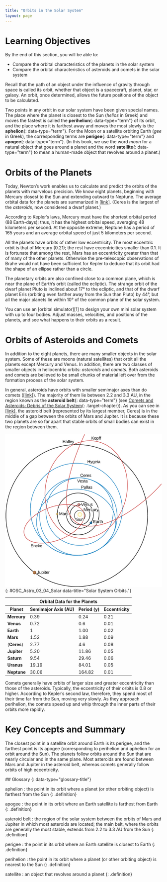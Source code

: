 ```yaml
---
title: "Orbits in the Solar System"
layout: page
---
```



# Learning Objectives

By the end of this section, you will be able to:

* Compare the orbital characteristics of the planets in the solar system
* Compare the orbital characteristics of asteroids and comets in the solar system

Recall that the path of an object under the influence of gravity through space is called its orbit, whether that object is a spacecraft, planet, star, or galaxy. An orbit, once determined, allows the future positions of the object to be calculated.

Two points in any orbit in our solar system have been given special names. The place where the planet is closest to the Sun (*helios* in Greek) and moves the fastest is called the **perihelion**{: data-type="term"} of its orbit, and the place where it is farthest away and moves the most slowly is the **aphelion**{: data-type="term"}. For the Moon or a satellite orbiting Earth (*gee* in Greek), the corresponding terms are **perigee**{: data-type="term"} and **apogee**{: data-type="term"}. (In this book, we use the word *moon* for a natural object that goes around a planet and the word **satellite**{: data-type="term"} to mean a human-made object that revolves around a planet.)

# Orbits of the Planets

Today, Newton’s work enables us to calculate and predict the orbits of the planets with marvelous precision. We know eight planets, beginning with Mercury closest to the Sun and extending outward to Neptune. The average orbital data for the planets are summarized in [\[link\]](#fs-id1163975563522). (Ceres is the largest of the *asteroids,* now considered a dwarf planet.)

According to Kepler’s laws, Mercury must have the shortest orbital period (88 Earth-days); thus, it has the highest orbital speed, averaging 48 kilometers per second. At the opposite extreme, Neptune has a period of 165 years and an average orbital speed of just 5 kilometers per second.

All the planets have orbits of rather low eccentricity. The most eccentric orbit is that of Mercury (0.21); the rest have eccentricities smaller than 0.1. It is fortunate that among the rest, Mars has an eccentricity greater than that of many of the other planets. Otherwise the pre-telescopic observations of Brahe would not have been sufficient for Kepler to deduce that its orbit had the shape of an ellipse rather than a circle.

The planetary orbits are also confined close to a common plane, which is near the plane of Earth’s orbit (called the ecliptic). The strange orbit of the dwarf planet Pluto is inclined about 17° to the ecliptic, and that of the dwarf planet Eris (orbiting even farther away from the Sun than Pluto) by 44°, but all the major planets lie within 10° of the common plane of the solar system.

<div data-type="note" class="note astronomy link-to-learning" markdown="1">
You can use an [orbital simulator][1] to design your own mini solar system with up to four bodies. Adjust masses, velocities, and positions of the planets, and see what happens to their orbits as a result.

</div>

# Orbits of Asteroids and Comets

In addition to the eight planets, there are many smaller objects in the solar system. Some of these are moons (natural satellites) that orbit all the planets except Mercury and Venus. In addition, there are two classes of smaller objects in heliocentric orbits: *asteroids* and *comets*. Both asteroids and comets are believed to be small chunks of material left over from the formation process of the solar system.

In general, asteroids have orbits with smaller semimajor axes than do comets ([\[link\]](#OSC_Astro_03_04_Solar)). The majority of them lie between 2.2 and 3.3 AU, in the region known as the **asteroid belt**{: data-type="term"} (see [Comets and Asteroids: Debris of the Solar System](/m59865){: .target-chapter}). As you can see in [\[link\]](#fs-id1163975563522), the asteroid belt (represented by its largest member, Ceres) is in the middle of a gap between the orbits of Mars and Jupiter. It is because these two planets are so far apart that stable orbits of small bodies can exist in the region between them.

 ![Solar System Orbits. At the center of this illustration is the Sun, with the orbits of the inner planets drawn as black circles. The elliptical orbits of the comets Halley, Kopff, and Encke are shown in red. Encke&#x2019;s orbit extends across the orbits of Mercury, Venus, Earth and Mars, while the orbits of Kopff and Halley extend beyond the orbit of Jupiter. The circular orbits of the asteroids Ceres, Pallas, Vesta, and Hygeia are shown in blue, and fall mostly between the orbits of Earth and Jupiter.](../resources/OSC_Astro_03_04_Solar.jpg "We see the orbits of typical comets and asteroids compared with those of the planets Mercury, Venus, Earth, Mars, and Jupiter (black circles). Shown in red are three comets: Halley, Kopff, and Encke. In blue are the four largest asteroids: Ceres, Pallas, Vesta, and Hygeia."){: #OSC_Astro_03_04_Solar data-title="Solar System Orbits."}

<table class="span-all" summary="This table contains four columns and ten rows. The first row is a header row and it labels each column: &#x201C;Planet&#x201D;, &#x201C;Semimajor Axis (AU)&#x201D;, &#x201C;Period (yr)&#x201D; and &#x201C;Eccentricity&#x201D;. Under the &#x201C;Planet&#x201D; column are the values: &#x201C;Mercury&#x201D;, &#x201C;Venus&#x201D;, &#x201C;Earth&#x201D;, &#x201C;(Ceres)&#x201D;, &#x201C;Jupiter&#x201D;, &#x201C;Saturn&#x201D;, &#x201C;Uranus&#x201D; and &#x201C;Neptune&#x201D;. Under the &#x201C;Semimajor Axis (AU)&#x201D; column are the values: &#x201C;0.39&#x201D;, &#x201C;0.72&#x201D;, &#x201C;1.00&#x201D;, &#x201C;1.52&#x201D;, &#x201C;2.77&#x201D;, &#x201C;5.20&#x201D;, &#x201C;9.54&#x201D;, &#x201C;19.19&#x201D; and &#x201C;30.06&#x201D;. Under the &#x201C;Period (yr)&#x201D; column are the values: &#x201C;0.24&#x201D;, &#x201C;0.62&#x201D;, &#x201C;1.00&#x201D;, &#x201C;1.88&#x201D;, &#x201C;4.60&#x201D;, &#x201C;11.86&#x201D;, &#x201C;29.46&#x201D;, &#x201C;84.07&#x201D; and &#x201C;164.80&#x201D;. Finally, under the &#x201C;Eccentricity&#x201D; column are the values: &#x201C;0.21&#x201D;, &#x201C;0.01&#x201D;, &#x201C;0.02&#x201D;, &#x201C;0.09&#x201D;, &#x201C;0.08&#x201D;, &#x201C;0.05&#x201D;, &#x201C;0.06&#x201D;, &#x201C;0.05&#x201D; and &#x201C;0.01&#x201D;."><thead>
<tr valign="top">
<th colspan="4" data-valign="top" data-align="center">Orbital Data for the Planets</th>
</tr>
<tr valign="top">
<th data-valign="top" data-align="center">Planet</th>
<th data-valign="top" data-align="center">Semimajor Axis (AU)</th>
<th data-valign="top" data-align="center">Period (y)</th>
<th data-valign="top" data-align="center">Eccentricity</th>
</tr>
</thead><tbody>
<tr valign="top">
<td data-valign="top" data-align="left"><strong data-type="term" class="no-emphasis">Mercury</strong></td>
<td data-valign="top" data-align="left">0.39</td>
<td data-valign="top" data-align="left">0.24</td>
<td data-valign="top" data-align="left">0.21</td>
</tr>
<tr valign="top">
<td data-valign="top" data-align="left"><strong data-type="term" class="no-emphasis">Venus</strong></td>
<td data-valign="top" data-align="left">0.72</td>
<td data-valign="top" data-align="left">0.6</td>
<td data-valign="top" data-align="left">0.01</td>
</tr>
<tr valign="top">
<td data-valign="top" data-align="left"><strong data-type="term" class="no-emphasis">Earth</strong></td>
<td data-valign="top" data-align="left">1</td>
<td data-valign="top" data-align="left">1.00</td>
<td data-valign="top" data-align="left">0.02</td>
</tr>
<tr valign="top">
<td data-valign="top" data-align="left"><strong data-type="term" class="no-emphasis">Mars</strong></td>
<td data-valign="top" data-align="left">1.52</td>
<td data-valign="top" data-align="left">1.88</td>
<td data-valign="top" data-align="left">0.09</td>
</tr>
<tr valign="top">
<td data-valign="top" data-align="left">(<strong data-type="term" class="no-emphasis">Ceres</strong>)</td>
<td data-valign="top" data-align="left">2.77</td>
<td data-valign="top" data-align="left">4.6</td>
<td data-valign="top" data-align="left">0.08</td>
</tr>
<tr valign="top">
<td data-valign="top" data-align="left"><strong data-type="term" class="no-emphasis">Jupiter</strong></td>
<td data-valign="top" data-align="left">5.20</td>
<td data-valign="top" data-align="left">11.86</td>
<td data-valign="top" data-align="left">0.05</td>
</tr>
<tr valign="top">
<td data-valign="top" data-align="left"><strong data-type="term" class="no-emphasis">Saturn</strong></td>
<td data-valign="top" data-align="left">9.54</td>
<td data-valign="top" data-align="left">29.46</td>
<td data-valign="top" data-align="left">0.06</td>
</tr>
<tr valign="top">
<td data-valign="top" data-align="left"><strong data-type="term" class="no-emphasis">Uranus</strong></td>
<td data-valign="top" data-align="left">19.19</td>
<td data-valign="top" data-align="left">84.01</td>
<td data-valign="top" data-align="left">0.05</td>
</tr>
<tr valign="top">
<td data-valign="top" data-align="left"><strong data-type="term" class="no-emphasis">Neptune</strong></td>
<td data-valign="top" data-align="left">30.06</td>
<td data-valign="top" data-align="left">164.82</td>
<td data-valign="top" data-align="left">0.01</td>
</tr>
</tbody></table>

Comets generally have orbits of larger size and greater eccentricity than those of the asteroids. Typically, the eccentricity of their orbits is 0.8 or higher. According to Kepler’s second law, therefore, they spend most of their time far from the Sun, moving very slowly. As they approach perihelion, the comets speed up and whip through the inner parts of their orbits more rapidly.

# Key Concepts and Summary

The closest point in a satellite orbit around Earth is its perigee, and the farthest point is its apogee (corresponding to perihelion and aphelion for an orbit around the Sun). The planets follow orbits around the Sun that are nearly circular and in the same plane. Most asteroids are found between Mars and Jupiter in the asteroid belt, whereas comets generally follow orbits of high eccentricity.

<div data-type="glossary" markdown="1">
## Glossary
{: data-type="glossary-title"}

aphelion
: the point in its orbit where a planet (or other orbiting object) is farthest from the Sun
{: .definition}

apogee
: the point in its orbit where an Earth satellite is farthest from Earth
{: .definition}

asteroid belt
: the region of the solar system between the orbits of Mars and Jupiter in which most asteroids are located; the main belt, where the orbits are generally the most stable, extends from 2.2 to 3.3 AU from the Sun
{: .definition}

perigee
: the point in its orbit where an Earth satellite is closest to Earth
{: .definition}

perihelion
: the point in its orbit where a planet (or other orbiting object) is nearest to the Sun
{: .definition}

satellite
: an object that revolves around a planet
{: .definition}

</div>



[1]: https://openstaxcollege.org/l/30phetorbsim
